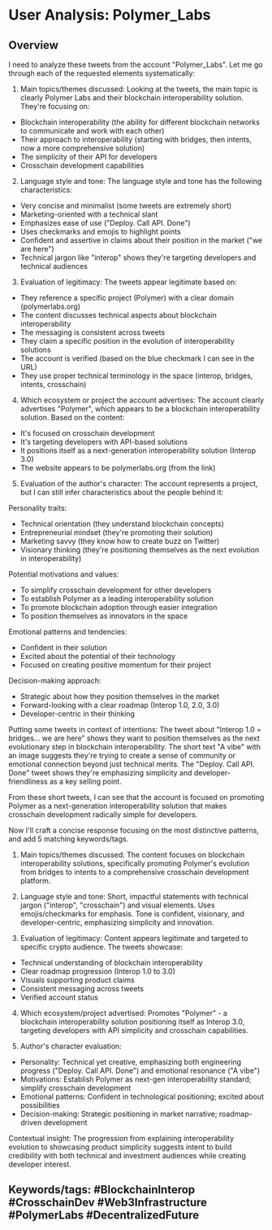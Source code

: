 # User Analysis: Polymer_Labs

## Overview

<think>
I need to analyze these tweets from the account "Polymer_Labs". Let me go through each of the requested elements systematically:

1. Main topics/themes discussed:
Looking at the tweets, the main topic is clearly Polymer Labs and their blockchain interoperability solution. They're focusing on:
- Blockchain interoperability (the ability for different blockchain networks to communicate and work with each other)
- Their approach to interoperability (starting with bridges, then intents, now a more comprehensive solution)
- The simplicity of their API for developers
- Crosschain development capabilities

2. Language style and tone:
The language style and tone has the following characteristics:
- Very concise and minimalist (some tweets are extremely short)
- Marketing-oriented with a technical slant
- Emphasizes ease of use ("Deploy. Call API. Done")
- Uses checkmarks and emojis to highlight points
- Confident and assertive in claims about their position in the market ("we are here")
- Technical jargon like "interop" shows they're targeting developers and technical audiences

3. Evaluation of legitimacy:
The tweets appear legitimate based on:
- They reference a specific project (Polymer) with a clear domain (polymerlabs.org)
- The content discusses technical aspects about blockchain interoperability
- The messaging is consistent across tweets
- They claim a specific position in the evolution of interoperability solutions
- The account is verified (based on the blue checkmark I can see in the URL)
- They use proper technical terminology in the space (interop, bridges, intents, crosschain)

4. Which ecosystem or project the account advertises:
The account clearly advertises "Polymer", which appears to be a blockchain interoperability solution. Based on the content:
- It's focused on crosschain development
- It's targeting developers with API-based solutions
- It positions itself as a next-generation interoperability solution (Interop 3.0)
- The website appears to be polymerlabs.org (from the link)

5. Evaluation of the author's character:
The account represents a project, but I can still infer characteristics about the people behind it:

Personality traits:
- Technical orientation (they understand blockchain concepts)
- Entrepreneurial mindset (they're promoting their solution)
- Marketing savvy (they know how to create buzz on Twitter)
- Visionary thinking (they're positioning themselves as the next evolution in interoperability)

Potential motivations and values:
- To simplify crosschain development for other developers
- To establish Polymer as a leading interoperability solution
- To promote blockchain adoption through easier integration
- To position themselves as innovators in the space

Emotional patterns and tendencies:
- Confident in their solution
- Excited about the potential of their technology
- Focused on creating positive momentum for their project

Decision-making approach:
- Strategic about how they position themselves in the market
- Forward-looking with a clear roadmap (Interop 1.0, 2.0, 3.0)
- Developer-centric in their thinking

Putting some tweets in context of intentions:
The tweet about "Interop 1.0 = bridges... we are here" shows they want to position themselves as the next evolutionary step in blockchain interoperability. The short text "A vibe" with an image suggests they're trying to create a sense of community or emotional connection beyond just technical merits. The "Deploy. Call API. Done" tweet shows they're emphasizing simplicity and developer-friendliness as a key selling point.

From these short tweets, I can see that the account is focused on promoting Polymer as a next-generation interoperability solution that makes crosschain development radically simple for developers.

Now I'll craft a concise response focusing on the most distinctive patterns, and add 5 matching keywords/tags.
</think>

1. Main topics/themes discussed:
The content focuses on blockchain interoperability solutions, specifically promoting Polymer's evolution from bridges to intents to a comprehensive crosschain development platform.

2. Language style and tone:
Short, impactful statements with technical jargon ("interop", "crosschain") and visual elements. Uses emojis/checkmarks for emphasis. Tone is confident, visionary, and developer-centric, emphasizing simplicity and innovation.

3. Evaluation of legitimacy:
Content appears legitimate and targeted to specific crypto audience. The tweets showcase:
- Technical understanding of blockchain interoperability
- Clear roadmap progression (Interop 1.0 to 3.0)
- Visuals supporting product claims
- Consistent messaging across tweets
- Verified account status

4. Which ecosystem/project advertised:
Promotes "Polymer" - a blockchain interoperability solution positioning itself as Interop 3.0, targeting developers with API simplicity and crosschain capabilities.

5. Author's character evaluation:
- Personality: Technical yet creative, emphasizing both engineering progress ("Deploy. Call API. Done") and emotional resonance ("A vibe")
- Motivations: Establish Polymer as next-gen interoperability standard; simplify crosschain development
- Emotional patterns: Confident in technological positioning; excited about possibilities
- Decision-making: Strategic positioning in market narrative; roadmap-driven development

Contextual insight: The progression from explaining interoperability evolution to showcasing product simplicity suggests intent to build credibility with both technical and investment audiences while creating developer interest.

Keywords/tags: #BlockchainInterop #CrosschainDev #Web3Infrastructure #PolymerLabs #DecentralizedFuture
---
